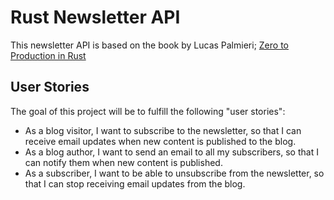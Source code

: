 # Rust Newsletter API

This newsletter API is based on the book by Lucas Palmieri; [Zero to Production in Rust](https://www.zero2prod.com/index.html?country_code=CA)

## User Stories
The goal of this project will be to fulfill the following "user stories":

* As a blog visitor, I want to subscribe to the newsletter, so that I can receive email updates when new content is published to the blog.
* As a blog author, I want to send an email to all my subscribers, so that  I can notify them when new content is published.
* As a subscriber, I want to be able to unsubscribe from the newsletter, so that I can stop receiving email updates from the blog. 


